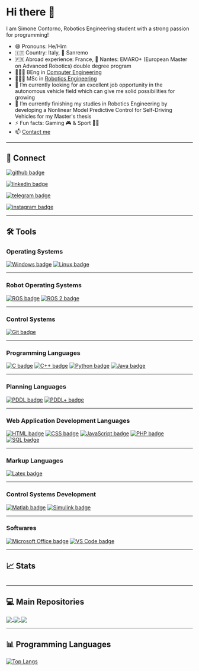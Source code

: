 # Hi there 👋

I am Simone Contorno, Robotics Engineering student with a strong passion for programming!

- 😄 Pronouns: He/Him
- 🇮🇹 Country: Italy, 📍 Sanremo
- 🇫🇷 Abroad experience: France, 📍 Nantes: EMARO+ (European Master on Advanced Robotics) double degree program 
- 👨🏻‍🎓 BEng in [Computer Engineering](https://corsi.unige.it/en/corsi/8719) 
- 👨🏻‍🎓 MSc in [Robotics Engineering](https://courses.unige.it/10635) 
- 🔭 I’m currently looking for an excellent job opportunity in the autonomous vehicle field which can give me solid possibilities for growing  
- 🌱 I’m currently finishing my studies in Robotics Engineering by developing a Nonlinear Model Predictive Control for Self-Driving Vehicles for my Master's thesis
- ⚡️ Fun facts: Gaming 🎮 & Sport 🏋️‍♂️
- 📫 <a href="mailto:simone.contorno@outlook.it">Contact me</a>

---

## 🔗 Connect 

[![github badge](https://img.shields.io/badge/GitHub-black?style=social&logo=github)](https://github.com/simone-contorno) 

[![linkedin badge](https://img.shields.io/badge/LinkedIn-black?style=social&logo=linkedin)](https://www.linkedin.com/in/simone-contorno-7a8505229) 

[![telegram badge](https://img.shields.io/badge/Telegram-black?style=social&logo=telegram)](https://t.me/simone_contorno) 

[![instagram badge](https://img.shields.io/badge/Instagram-black?style=social&logo=instagram)](https://www.instagram.com/simone_contorno/) 

---

## 🛠️ Tools

### Operating Systems
[![Windows badge](https://img.shields.io/badge/Windows-black?style=flat&logo=windows)](https://www.microsoft.com/)
[![Linux badge](https://img.shields.io/badge/Linux-black?style=flat&logo=linux)](https://www.linux.org/)

---

### Robot Operating Systems
[![ROS badge](https://img.shields.io/badge/ROS-black?style=flat&logo=ros)](https://www.ros.org/)
[![ROS 2 badge](https://img.shields.io/badge/ROS_2-black?style=flat&logo=ros)](https://docs.ros.org/en/foxy/)

---

### Control Systems
[![Git badge](https://img.shields.io/badge/Git-black?style=flat&logo=git)](https://git-scm.com/)

---

### Programming Languages
[![C badge](https://img.shields.io/badge/C-black?style=flat&logo=c)](https://www.iso.org/standard/74528.html)
[![C++ badge](https://img.shields.io/badge/C++-black?style=flat&logo=c%2B%2B)](https://isocpp.org/)
[![Python badge](https://img.shields.io/badge/Python-black?style=flat&logo=python)](https://www.python.org/)
[![Java badge](https://img.shields.io/badge/Java-black?style=flat&logo=java)](https://www.oracle.com/java/)

---

### Planning Languages
[![PDDL badge](https://img.shields.io/badge/PDDL-black?style=flat&logo=pddl)](https://en.wikipedia.org/wiki/Planning_Domain_Definition_Language#De_facto_official_versions_of_PDDL)
[![PDDL+ badge](https://img.shields.io/badge/PDDL+-black?style=flat&logo=pddl+)](https://en.wikipedia.org/wiki/Planning_Domain_Definition_Language#Successors/variants/extensions_of_PDDL)

---

### Web Application Development Languages
[![HTML badge](https://img.shields.io/badge/HTML-black?style=flat&logo=html5)](https://html.spec.whatwg.org/multipage/)
[![CSS badge](https://img.shields.io/badge/CSS-black?style=flat&logo=css3)](https://www.w3.org/Style/CSS/Overview.en.html)
[![JavaScript badge](https://img.shields.io/badge/JavaScript-black?style=flat&logo=javascript)](https://www.javascript.com/)
[![PHP badge](https://img.shields.io/badge/PHP-black?style=flat&logo=php)](https://www.php.net/)
[![SQL badge](https://img.shields.io/badge/SQL-black?style=flat&logo=postgresql)](https://www.mysql.com/)

---

### Markup Languages
[![Latex badge](https://img.shields.io/badge/Latex-black?style=flat&logo=latex)](https://www.latex-project.org/)

---

### Control Systems Development 
[![Matlab badge](https://img.shields.io/badge/Matlab-black?style=flat&logo=mathworks)](https://www.mathworks.com/products/matlab.html)
[![Simulink badge](https://img.shields.io/badge/Simulink-black?style=flat&logo=mathworks)](https://www.mathworks.com/products/simulink.html)

---

### Softwares
[![Microsoft Office badge](https://img.shields.io/badge/Microsoft_Office-black?style=flat&logo=microsoft-office)](https://www.microsoft.com/office)
[![VS Code badge](https://img.shields.io/badge/VS_Code-black?style=flat&logo=visual-studio-code)](https://code.visualstudio.com/)

---

## 📈 Stats

![<My Stats>](https://github-readme-stats.vercel.app/api?username=simone-contorno&show_icons=true&theme=algolia)

---

## 💻 Main Repositories

<a href="https://github.com/simone-contorno/mynmpc">
  <img align="center" src="https://github-readme-stats.vercel.app/api/pin/?username=simone-contorno&repo=mynmpc&show_icons=true&theme=algolia" />
</a>

<a href="https://github.com/simone-contorno/yarpmanager-console2">
  <img align="center" src="https://github-readme-stats.vercel.app/api/pin/?username=simone-contorno&repo=yarpmanager-console2&show_icons=true&theme=algolia" />
</a>

<a href="https://github.com/simone-contorno/rt2-assignment">
  <img align="center" src="https://github-readme-stats.vercel.app/api/pin/?username=simone-contorno&repo=rt2-assignment&show_icons=true&theme=algolia" />
</a>

---

## 📊 Programming Languages

[![Top Langs](https://github-readme-stats.vercel.app/api/top-langs/?username=simone-contorno&show_icons=true&theme=algolia)](https://github.com/anuraghazra/github-readme-stats)
